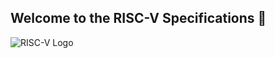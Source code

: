 ## Welcome to the RISC-V Specifications 👋

![RISC-V Logo](https://riscv.org/wp-content/uploads/2020/06/riscv-color.svg)


